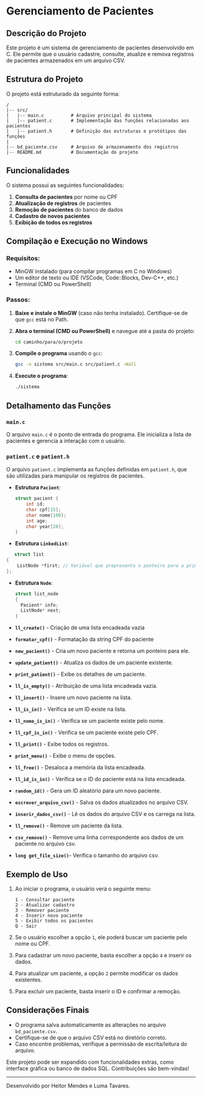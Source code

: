 # Gerenciamento de Pacientes

## Descrição do Projeto
Este projeto é um sistema de gerenciamento de pacientes desenvolvido em C. Ele permite que o usuário cadastre, consulte, atualize e remova registros de pacientes armazenados em um arquivo CSV.

## Estrutura do Projeto

O projeto está estruturado da seguinte forma:

```
/
|-- src/
|   |-- main.c          # Arquivo principal do sistema
|   |-- patient.c       # Implementação das funções relacionadas aos pacientes
|   |-- patient.h       # Definição das estruturas e protótipos das funções
|
|-- bd_paciente.csv     # Arquivo de armazenamento dos registros
|-- README.md           # Documentação do projeto
```

## Funcionalidades

O sistema possui as seguintes funcionalidades:

1. **Consulta de pacientes** por nome ou CPF
2. **Atualização de registros** de pacientes
3. **Remoção de pacientes** do banco de dados
4. **Cadastro de novos pacientes**
5. **Exibição de todos os registros**

## Compilação e Execução no Windows

### Requisitos:

- MinGW instalado (para compilar programas em C no Windows)
- Um editor de texto ou IDE (VSCode, Code::Blocks, Dev-C++, etc.)
- Terminal (CMD ou PowerShell)

### Passos:

1. **Baixe e instale o MinGW** (caso não tenha instalado). Certifique-se de que `gcc` está no Path.
2. **Abra o terminal (CMD ou PowerShell)** e navegue até a pasta do projeto:

   ```sh
   cd caminho/para/o/projeto
   ```

3. **Compile o programa** usando o `gcc`:

   ```sh
   gcc -o sistema src/main.c src/patient.c -Wall
   ```

4. **Execute o programa**:

   ```sh
   ./sistema
   ```

## Detalhamento das Funções

### `main.c`

O arquivo `main.c` é o ponto de entrada do programa. Ele inicializa a lista de pacientes e gerencia a interação com o usuário.

### `patient.c` e `patient.h`

O arquivo `patient.c` implementa as funções definidas em `patient.h`, que são utilizadas para manipular os registros de pacientes.

- **Estrutura `Pacient`**:
  
  ```c
  struct pacient {
      int id;
      char cpf[15];
      char nome[100];
      int age;
      char year[20];
  }
  ```
 - **Estrutura `LinkedList`**:
```c
   struct list
{
    ListNode *first; // Variável que prepresenta o ponteiro para o primeiro nó da lista.
};
```
- **Estrutura `Node`**:
  ```c
  struct list_node
  {
    Pacient* info;
    ListNode* next;
  }
  ```
  
- **`ll_create()`** - Criação de uma lista encadeada vazia
- **`formatar_cpf()`** -  Formatação da string CPF do paciente   
- **`new_pacient()`** - Cria um novo paciente e retorna um ponteiro para ele.
- **`update_patient()`** - Atualiza os dados de um paciente existente.
- **`print_patient()`** - Exibe os detalhes de um paciente.
- **`ll_is_empty()`** - Atribuição de uma lista encadeada vazia.
- **`ll_insert()`** - Insere um novo paciente na lista.
- **`ll_is_in()`** - Verifica se um ID existe na lista.
- **`ll_nome_is_in()`** - Verifica se um paciente existe pelo nome.
- **`ll_cpf_is_in()`** - Verifica se um paciente existe pelo CPF.
- **`ll_print()`** - Exibe todos os registros.
- **`print_menu()`** - Exibe o menu de opções.
- **`ll_free()`** -  Desaloca a memória da lista encadeada.
- **`ll_id_is_in()`** -  Verifica se o ID do paciente está na lista encadeada.
- **`random_id()`** - Gera um ID aleatório para um novo paciente.
- **`escrever_arquivo_csv()`** - Salva os dados atualizados no arquivo CSV.
- **`inserir_dados_csv()`** - Lê os dados do arquivo CSV e os carrega na lista.
- **`ll_remove()`** - Remove um paciente da lista.
- **`csv_remove()`** - Remove uma linha correspondente aos dados de um paciente no arquivo csv.
- **`long get_file_size()`**- Verifica o tamanho do arquivo csv.

## Exemplo de Uso

1. Ao iniciar o programa, o usuário verá o seguinte menu:

   ```
   1 - Consultar paciente
   2 - Atualizar cadastro
   3 - Remover paciente
   4 - Inserir novo paciente
   5 - Exibir todos os pacientes
   Q - Sair
   ```

2. Se o usuário escolher a opção `1`, ele poderá buscar um paciente pelo nome ou CPF.
3. Para cadastrar um novo paciente, basta escolher a opção `4` e inserir os dados.
4. Para atualizar um paciente, a opção `2` permite modificar os dados existentes.
5. Para excluir um paciente, basta inserir o ID e confirmar a remoção.

## Considerações Finais

- O programa salva automaticamente as alterações no arquivo `bd_paciente.csv`.
- Certifique-se de que o arquivo CSV está no diretório correto.
- Caso encontre problemas, verifique a permissão de escrita/leitura do arquivo.

Este projeto pode ser expandido com funcionalidades extras, como interface gráfica ou banco de dados SQL. Contribuições são bem-vindas!

---
Desenvolvido por Heitor Mendes e Luma Tavares.
